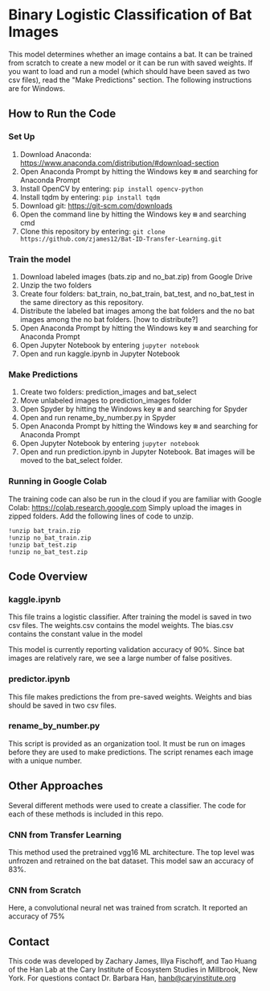 # Binary Logistic Classification of Bat Images

This model determines whether an image contains a bat. It can be trained from
scratch to create a new model or it can be run with saved weights. If you want to load and run a
model (which should have been saved as two csv files), read the "Make Predictions"
section. The following instructions are for Windows.

## How to Run the Code

### Set Up

1. Download Anaconda: https://www.anaconda.com/distribution/#download-section
2. Open Anaconda Prompt by hitting the Windows key <kbd>⊞</kbd> and searching for Anaconda Prompt
3. Install OpenCV by entering: `pip install opencv-python`
4. Install tqdm by entering: `pip install tqdm`
5. Download git: https://git-scm.com/downloads
6. Open the command line by hitting the Windows key <kbd>⊞</kbd> and searching cmd
7. Clone this repository by entering: `git clone https://github.com/zjames12/Bat-ID-Transfer-Learning.git`

### Train the model

1. Download labeled images (bats.zip and no_bat.zip) from Google Drive
2. Unzip the two folders
3. Create four folders: bat_train, no_bat_train, bat_test, and no_bat_test in the
same directory as this repository.
4. Distribute the labeled bat images among the bat folders and the no bat images
among the no bat folders. [how to distribute?]
5. Open Anaconda Prompt by hitting the Windows key <kbd>⊞</kbd> and searching for Anaconda Prompt
6. Open Jupyter Notebook by entering `jupyter notebook`
7. Open and run kaggle.ipynb in Jupyter Notebook

### Make Predictions

1. Create two folders: prediction_images and bat_select
2. Move unlabeled images to prediction_images folder
3. Open Spyder by hitting the Windows key <kbd>⊞</kbd> and searching for Spyder
4. Open and run rename_by_number.py in Spyder
5. Open Anaconda Prompt by hitting the Windows key <kbd>⊞</kbd> and searching for Anaconda Prompt
6. Open Jupyter Notebook by entering `jupyter notebook`
7. Open and run prediction.ipynb in Jupyter Notebook. Bat images will be moved to the bat_select
folder.

### Running in Google Colab

The training code can also be run in the cloud if you are familiar with Google Colab: https://colab.research.google.com
Simply upload the images in zipped folders. Add the following lines of code to unzip.

	!unzip bat_train.zip
	!unzip no_bat_train.zip
	!unzip bat_test.zip
	!unzip no_bat_test.zip

## Code Overview

### kaggle.ipynb

This file trains a logistic classifier. After training the model is saved in two
csv files. The weights.csv contains the model weights. The bias.csv contains the
constant value in the model

This model is currently reporting validation accuracy of 90%. Since bat images are
relatively rare, we see a large number of false positives.

### predictor.ipynb

This file makes predictions the from pre-saved weights. Weights and bias should
be saved in two csv files.

### rename_by_number.py

This script is provided as an organization tool. It must be run on images before
they are used to make predictions. The script renames each image with a unique
number.

## Other Approaches

Several different methods were used to create a classifier. The code for each of
 these methods is included in this repo.

### CNN from Transfer Learning

This method used the pretrained vgg16 ML architecture. The top level was unfrozen
and retrained on the bat dataset. This model saw an accuracy of 83%.

### CNN from Scratch

Here, a convolutional neural net was trained from scratch. It reported an accuracy
of 75%

## Contact

This code was developed by Zachary James, Illya Fischoff, and Tao Huang of the Han Lab at the Cary Institute of Ecosystem Studies in Millbrook, New York. For questions contact Dr. Barbara Han, hanb@caryinstitute.org
